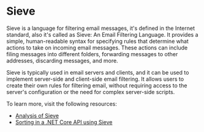 # Sieve

Sieve is a language for filtering email messages, it's defined in the Internet standard, also it's called as Sieve: An Email Filtering Language. It provides a simple, human-readable syntax for specifying rules that determine what actions to take on incoming email messages. These actions can include filing messages into different folders, forwarding messages to other addresses, discarding messages, and more.

Sieve is typically used in email servers and clients, and it can be used to implement server-side and client-side email filtering. It allows users to create their own rules for filtering email, without requiring access to the server's configuration or the need for complex server-side scripts.

To learn more, visit the following resources:

- [Analysis of Sieve](https://en.wikipedia.org/wiki/Sieve_analysis)
- [Sorting in a .NET Core API using Sieve](https://www.youtube.com/watch?v=x0utCah3cFk)
